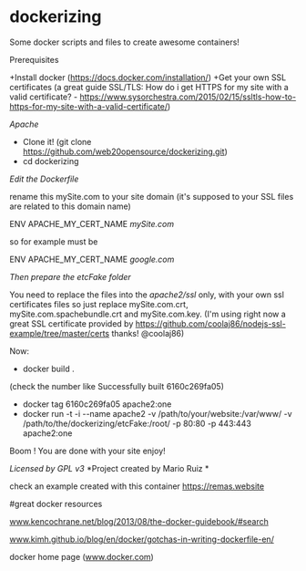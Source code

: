 # dockerizing
Some docker scripts and files to create awesome containers!


Prerequisites

+Install docker (https://docs.docker.com/installation/)
+Get your own SSL certificates (a great guide SSL/TLS: How do i get HTTPS for my site with a valid certificate? - https://www.sysorchestra.com/2015/02/15/ssltls-how-to-https-for-my-site-with-a-valid-certificate/)


*Apache*

+ Clone it! (git clone https://github.com/web20opensource/dockerizing.git)
+ cd dockerizing


*Edit the Dockerfile*

rename this mySite.com to your site domain (it's supposed to your SSL files are related to this domain name)

ENV APACHE_MY_CERT_NAME *mySite.com*

so for example must be

ENV APACHE_MY_CERT_NAME *google.com*

*Then prepare the etcFake folder*

You need to replace the files into the *apache2/ssl* only, with your own ssl certificates files so just replace mySite.com.crt, mySite.com.spachebundle.crt and mySite.com.key. (I'm using right now a great SSL certificate provided by https://github.com/coolaj86/nodejs-ssl-example/tree/master/certs thanks! @coolaj86) 

Now:

+ docker build .

(check the number like Successfully built 6160c269fa05)

+ docker tag 6160c269fa05 apache2:one
+ docker run -t -i --name apache2 -v /path/to/your/website:/var/www/ -v /path/to/the/dockerizing/etcFake:/root/ -p 80:80 -p 443:443 apache2:one

Boom ! You are done with your site enjoy!


*Licensed by GPL v3*
*Project created by Mario Ruiz *

check an example created with this container https://remas.website

#great docker resources

www.kencochrane.net/blog/2013/08/the-docker-guidebook/#search

www.kimh.github.io/blog/en/docker/gotchas-in-writing-dockerfile-en/

docker home page (www.docker.com)
 
